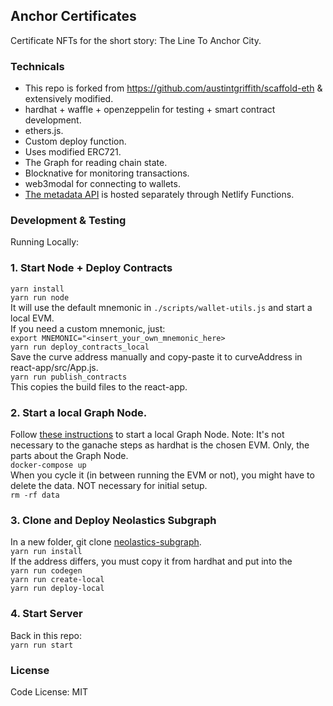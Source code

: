 
## Anchor Certificates

Certificate NFTs for the short story: The Line To Anchor City.

### Technicals

- This repo is forked from https://github.com/austintgriffith/scaffold-eth & extensively modified.
- hardhat + waffle + openzeppelin for testing + smart contract development.
- ethers.js.
- Custom deploy function.
- Uses modified ERC721.
- The Graph for reading chain state.
- Blocknative for monitoring transactions.
- web3modal for connecting to wallets.
- [The metadata API](https://github.com/simondlr/neolastics_metadata) is hosted separately through Netlify Functions. 
  
### Development & Testing

Running Locally:

### 1. Start Node + Deploy Contracts 
```yarn install```  
```yarn run node```   
It will use the default mnemonic in ```./scripts/wallet-utils.js``` and start a local EVM.   
If you need a custom mnemonic, just:   
```export MNEMONIC="<insert_your_own_mnemonic_here>```   
```yarn run deploy_contracts_local```    
Save the curve address manually and copy-paste it to curveAddress in react-app/src/App.js.   
```yarn run publish_contracts```  
This copies the build files to the react-app.

### 2. Start a local Graph Node.
Follow [these instructions](https://thegraph.com/docs/quick-start#local-development) to start a local Graph Node. Note: It's not necessary to the ganache steps as hardhat is the chosen EVM. Only, the parts about the Graph Node.  
```docker-compose up```  
When you cycle it (in between running the EVM or not), you might have to delete the data. NOT necessary for initial setup.  
```rm -rf data``` 

### 3. Clone and Deploy Neolastics Subgraph
In a new folder, git clone [neolastics-subgraph](https://github.com/simondlr/neolastics-subgraph).    
```yarn run install```  
If the address differs, you must copy it from hardhat and put into the   
```yarn run codegen```  
```yarn run create-local```  
```yarn run deploy-local```  

### 4. Start Server
Back in this repo:   
```yarn run start```

### License

Code License:
MIT


